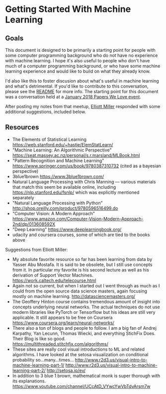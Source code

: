 # Getting Started With Machine Learning

## Goals

This document is designed to be primarily a starting point for people with some computer programming background who do not have no experience with machine learning. I hope it's also useful to people who don't have much of a computer programming background, or who have some machine learning experience and would like to build on what they already know.

I'd also like this to foster discusion about what's useful in machine learning and what's detrimental. If you'd like to contribute to this conversation, please see the [README](README.md) for more info. The starting point for this document was a conversation held at a [January 2018 Papers We Love event](https://www.meetup.com/Papers-We-Love-DC-NoVA/events/ntdzqnyzcbfc/).

After posting my notes from that meetup, [Elliott Miller](https://github.com/Emiller00) responded with some additional suggestions, included below.

## Resources

* The Elements of Statistical Learning https://web.stanford.edu/~hastie/ElemStatLearn/
* "Machine Learning: An Algorithmic Perspective" https://seat.massey.ac.nz/personal/s.r.marsland/MLBook.html
* "Pattern Recognition and Machine Learning" https://www.springer.com/us/book/9780387310732 (cited as a bayesian perspective)
* 3blue1brown https://www.3blue1brown.com/
* Natural Language Processing with Chris Manning — various materials that match this seem be available online, including https://nlp.stanford.edu/fsnlp/ which was explicitly mentioned separately
* "Natural Language Processing with Python" http://shop.oreilly.com/product/9780596516499.do
* "Computer Vision: A Modern Approach" https://www.amazon.com/Computer-Vision-Modern-Approach-2nd/dp/013608592X
* "Deep Learning" https://www.deeplearningbook.org/
* udacity and coursera courses, some of which are tied to the books above

Suggestions from Elliott Miller:

* My absolute favorite resource so far has been learning from data by Yasser Abu Mostafa. It is said to be obsolete, but I still use concepts from it. In particular my favorite is his second lecture as well as his derivation of Support Vector Machines.
https://work.caltech.edu/telecourse.html
* Again not so current, but when I started out I went through as much as I could from the open source data science masters, again focusing mostly on machine learning.
http://datasciencemasters.org/
* The Geoffery Hinton course contains tremendous amount of insight into concepts underlying neural networks. The actual techniques do not use modern libraries like PyTorch or Tensorflow but his ideas are still very applicable. It still appears to be free on Coursera
https://www.coursera.org/learn/neural-networks/
* There also a ton of blogs and people to follow. I am a big fan of Andrej Karpathy, Yan Lecunn, Thomas Wiecki, and everything StichFix Does. Their Blog is like so good. https://multithreaded.stitchfix.com/algorithms/
* These sites are really cool visual introductions to ML and related algorithms. I have looked at the setosa visualization on conditional probability so…many…times…
http://www.r2d3.us/visual-intro-to-machine-learning-part-1/
http://www.r2d3.us/visual-intro-to-machine-learning-part-2/
http://setosa.io/ev/
* In addition to 3 blue 1 brown, mathematical monk is super thorough with its explanations.
https://www.youtube.com/channel/UCcAtD_VYwcYwVbTdvArsm7w